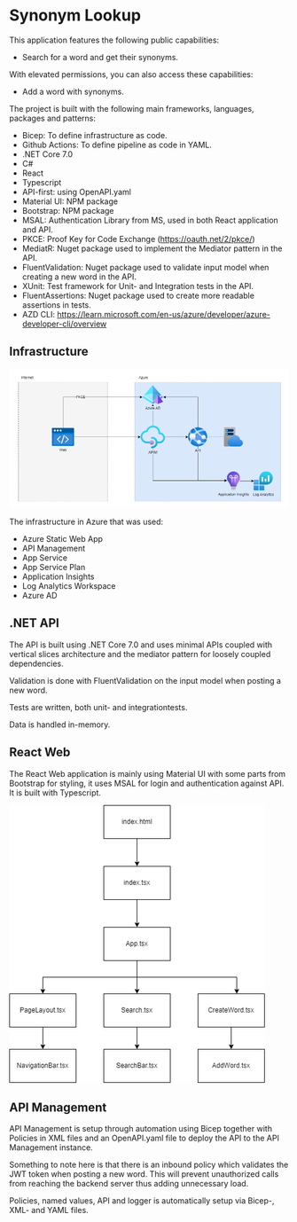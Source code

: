# Synonym Lookup

This application features the following public capabilities:
* Search for a word and get their synonyms.

With elevated permissions, you can also access these capabilities:
* Add a word with synonyms.

The project is built with the following main frameworks, languages, packages and patterns:
- Bicep: To define infrastructure as code.
- Github Actions: To define pipeline as code in YAML.
- .NET Core 7.0
- C#
- React
- Typescript
- API-first: using OpenAPI.yaml
- Material UI: NPM package
- Bootstrap: NPM package
- MSAL: Authentication Library from MS, used in both React application and API.
- PKCE: Proof Key for Code Exchange (https://oauth.net/2/pkce/)
- MediatR: Nuget package used to implement the Mediator pattern in the API.
- FluentValidation: Nuget package used to validate input model when creating a new word in the API.
- XUnit: Test framework for Unit- and Integration tests in the API.
- FluentAssertions: Nuget package used to create more readable assertions in tests.
- AZD CLI: https://learn.microsoft.com/en-us/azure/developer/azure-developer-cli/overview

## Infrastructure

![ContextDiagram](./assets/ContextDiagram.png)

The infrastructure in Azure that was used:
- Azure Static Web App
- API Management
- App Service
- App Service Plan
- Application Insights
- Log Analytics Workspace
- Azure AD

## .NET API

The API is built using .NET Core 7.0 and uses minimal APIs coupled with vertical slices architecture and the mediator pattern for loosely coupled dependencies.

Validation is done with FluentValidation on the input model when posting a new word.

Tests are written, both unit- and integrationtests.

Data is handled in-memory.

## React Web

The React Web application is mainly using Material UI with some parts from Bootstrap for styling, it uses MSAL for login and authentication against API. It is built with Typescript.

![ReactWeb](./assets/ReactWeb.png)

## API Management

API Management is setup through automation using Bicep together with Policies in XML files and an OpenAPI.yaml file to deploy the API to the API Management instance.

Something to note here is that there is an inbound policy which validates the JWT token when posting a new word. This will prevent unauthorized calls from reaching the backend server thus adding unnecessary load.

Policies, named values, API and logger is automatically setup via Bicep-, XML- and YAML files.